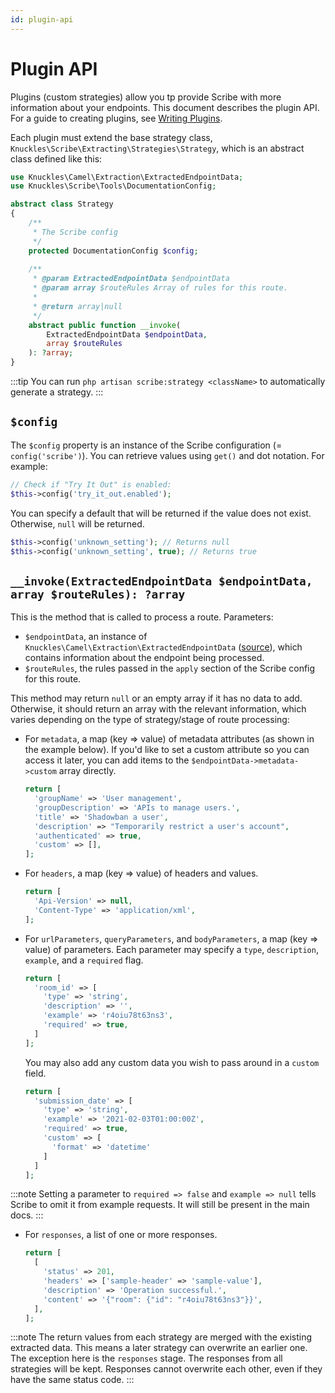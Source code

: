 ```yaml
---
id: plugin-api
---
```


# Plugin API

Plugins (custom strategies) allow you tp provide Scribe with more information about your endpoints. This document describes the plugin API. For a guide to creating plugins, see [Writing Plugins](../advanced/plugins).

Each plugin must extend the base strategy class, `Knuckles\Scribe\Extracting\Strategies\Strategy`, which is an abstract class defined like this:

```php
use Knuckles\Camel\Extraction\ExtractedEndpointData;
use Knuckles\Scribe\Tools\DocumentationConfig;

abstract class Strategy
{
    /**
     * The Scribe config
     */
    protected DocumentationConfig $config;
    
    /**
     * @param ExtractedEndpointData $endpointData
     * @param array $routeRules Array of rules for this route.
     *
     * @return array|null
     */
    abstract public function __invoke(
        ExtractedEndpointData $endpointData,
        array $routeRules
    ): ?array;
}
```
:::tip
You can run `php artisan scribe:strategy <className>` to automatically generate a strategy.
:::

## `$config`
The `$config` property is an instance of the Scribe configuration (= `config('scribe')`). You can retrieve values using `get()` and dot notation. For example:

```php
// Check if "Try It Out" is enabled:
$this->config('try_it_out.enabled');
```

You can specify a default that will be returned if the value does not exist. Otherwise, `null` will be returned.

```php
$this->config('unknown_setting'); // Returns null
$this->config('unknown_setting', true); // Returns true
```

## `__invoke(ExtractedEndpointData $endpointData, array $routeRules): ?array`
This is the method that is called to process a route. Parameters:
- `$endpointData`, an instance of `Knuckles\Camel\Extraction\ExtractedEndpointData` ([source](https://github.com/knuckleswtf/scribe/blob/master/camel/Extraction/ExtractedEndpointData.php)), which contains information about the endpoint being processed.
- `$routeRules`, the rules passed in the `apply` section of the Scribe config for this route.

This method may return `null` or an empty array if it has no data to add. Otherwise, it should return an array with the relevant information, which varies depending on the type of strategy/stage of route processing:
- For `metadata`, a map (key => value) of metadata attributes (as shown in the example below). If you'd like to set a custom attribute so you can access it later, you can add items to the `$endpointData->metadata->custom` array directly.
  ```php
  return [
    'groupName' => 'User management',
    'groupDescription' => 'APIs to manage users.',
    'title' => 'Shadowban a user',
    'description' => "Temporarily restrict a user's account",
    'authenticated' => true,
    'custom' => [],
  ];
  ```
- For `headers`, a map (key => value) of headers and values.
  ```php
  return [
    'Api-Version' => null,
    'Content-Type' => 'application/xml',
  ];
  ```
- For `urlParameters`, `queryParameters`, and `bodyParameters`, a map (key => value) of parameters. Each parameter may specify a `type`, `description`, `example`, and a `required` flag.
  ```php
  return [
    'room_id' => [
      'type' => 'string',
      'description' => '',
      'example' => 'r4oiu78t63ns3',
      'required' => true, 
    ]
  ];
  ```
  
  You may also add any custom data you wish to pass around in a `custom` field.
  ```php
  return [
    'submission_date' => [
      'type' => 'string',
      'example' => '2021-02-03T01:00:00Z',
      'required' => true, 
      'custom' => [
        'format' => 'datetime'
      ]
    ]
  ];
  ```

:::note
Setting a parameter to `required => false` and `example => null` tells Scribe to omit it from example requests. It will still be present in the main docs. 
:::

- For `responses`, a list of one or more responses.
  ```php
  return [
    [
      'status' => 201,
      'headers' => ['sample-header' => 'sample-value'],
      'description' => 'Operation successful.',
      'content' => '{"room": {"id": "r4oiu78t63ns3"}}',
    ],
  ];
  ```
  
:::note
The return values from each strategy are merged with the existing extracted data. This means a later strategy can overwrite an earlier one. The exception here is the `responses` stage. The responses from all strategies will be kept. Responses cannot overwrite each other, even if they have the same status code.
:::
